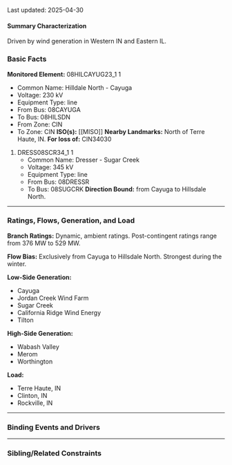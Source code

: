 Last updated: 2025-04-30
#### Summary Characterization
Driven by wind generation in Western IN and Eastern IL.
### Basic Facts
**Monitored Element:** 08HILCAYUG23_1 1
- Common Name: Hilldale North - Cayuga
- Voltage: 230 kV
- Equipment Type: line
- From Bus: 08CAYUGA
- To Bus: 08HILSDN
- From Zone: CIN
- To Zone: CIN
**ISO(s):** [[MISO]]
**Nearby Landmarks:** North of Terre Haute, IN.
**For loss of:** CIN34030
1. DRESS08SCR34_1 1
    - Common Name: Dresser - Sugar Creek
    - Voltage: 345 kV
	- Equipment Type: line
    - From Bus: 08DRESSR
    - To Bus: 08SUGCRK
**Direction Bound:** from Cayuga to Hillsdale North.

---
### Ratings, Flows, Generation, and Load
**Branch Ratings:**
Dynamic, ambient ratings. Post-contingent ratings range from 376 MW to 529 MW.

**Flow Bias:**
Exclusively from Cayuga to Hillsdale North. Strongest during the winter.

**Low-Side Generation:**
- Cayuga
- Jordan Creek Wind Farm
- Sugar Creek
- California Ridge Wind Energy
- Tilton

**High-Side Generation:**
- Wabash Valley
- Merom
- Worthington

**Load:**
- Terre Haute, IN
- Clinton, IN
- Rockville, IN

---
### Binding Events and Drivers

---
### Sibling/Related Constraints

